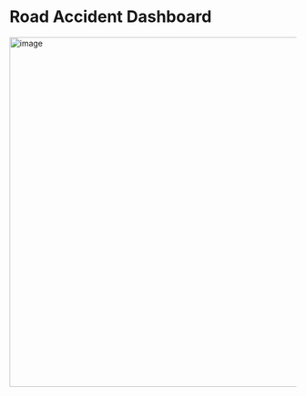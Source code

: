 # Road Accident Dashboard

<img width="613" alt="image" src="https://github.com/user-attachments/assets/b567c2e0-654d-476c-80ff-9f2f338544dd" />
